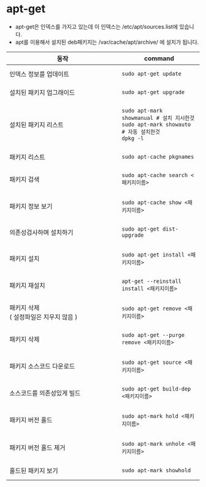 # apt-get

* apt-get은 인덱스를 가지고 있는데 이 인덱스는 /etc/apt/sources.list에 있습니다.&#x20;
* apt를 이용해서 설치된 deb패키지는 /var/cache/apt/archive/ 에 설치가 됩니다.

<table><thead><tr><th width="277">동작</th><th>command</th></tr></thead><tbody><tr><td>인덱스 정보를 업데이트</td><td><pre><code>sudo apt-get update
</code></pre></td></tr><tr><td>설치된 패키지 업그래이드</td><td><pre><code>sudo apt-get upgrade
</code></pre></td></tr><tr><td>설치된 패키지 리스트</td><td><pre><code>sudo apt-mark showmanual # 설치 지시한것
sudo apt-mark showauto   # 자동 설치한것
dpkg -l
</code></pre></td></tr><tr><td>패키지 리스트</td><td><pre><code>sudo apt-cache pkgnames
</code></pre></td></tr><tr><td>패키지 검색</td><td><pre><code>sudo apt-cache search &#x3C;패키지이름>
</code></pre></td></tr><tr><td>패키지 정보 보기</td><td><pre><code>sudo apt-cache show &#x3C;패키지이름>
</code></pre></td></tr><tr><td>의존성검사하며 설치하기</td><td><pre><code>sudo apt-get dist-upgrade
</code></pre></td></tr><tr><td>패키지 설치</td><td><pre><code>sudo apt-get install &#x3C;패키지이름>
</code></pre></td></tr><tr><td>패키지 재설치</td><td><pre><code>apt-get --reinstall install &#x3C;패키지이름>
</code></pre></td></tr><tr><td>패키지 삭제 <br>( 설정파일은 지우지 않음 )</td><td><pre><code>sudo apt-get remove &#x3C;패키지이름>
</code></pre></td></tr><tr><td>패키지 삭제</td><td><pre><code>sudo apt-get --purge remove &#x3C;패키지이름>
</code></pre></td></tr><tr><td>패키지 소스코드 다운로드</td><td><pre><code>sudo apt-get source &#x3C;패키지이름>
</code></pre></td></tr><tr><td>소스코드를 의존성있게 빌드</td><td><pre><code>sudo apt-get build-dep &#x3C;패키지이름>
</code></pre></td></tr><tr><td>패키지 버전 홀드</td><td><pre><code>sudo apt-mark hold &#x3C;패키지이름>
</code></pre></td></tr><tr><td>패키지 버전 홀드 제거</td><td><pre><code>sudo apt-mark unhole &#x3C;패키지이름>
</code></pre></td></tr><tr><td>홀드된 패키지 보기</td><td><pre><code>sudo apt-mark showhold
</code></pre></td></tr></tbody></table>
